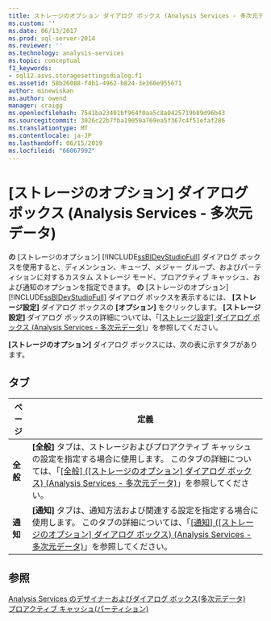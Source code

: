 ```yaml
---
title: ストレージのオプション ダイアログ ボックス (Analysis Services - 多次元データ) |Microsoft Docs
ms.custom: ''
ms.date: 06/13/2017
ms.prod: sql-server-2014
ms.reviewer: ''
ms.technology: analysis-services
ms.topic: conceptual
f1_keywords:
- sql12.asvs.storagesettingsdialog.f1
ms.assetid: 58b26088-f4b1-4962-b824-3e360e955671
author: minewiskan
ms.author: owend
manager: craigg
ms.openlocfilehash: 7541ba23401bf964f0aa5c8a0425719b89d96b43
ms.sourcegitcommit: 3026c22b7fba19059a769ea5f367c4f51efaf286
ms.translationtype: MT
ms.contentlocale: ja-JP
ms.lasthandoff: 06/15/2019
ms.locfileid: "66067992"
---
```

# <a name="storage-options-dialog-box-analysis-services---multidimensional-data"></a>[ストレージのオプション] ダイアログ ボックス (Analysis Services - 多次元データ)
  **の** [ストレージのオプション] [!INCLUDE[ssBIDevStudioFull](../includes/ssbidevstudiofull-md.md)] ダイアログ ボックスを使用すると、ディメンション、キューブ、メジャー グループ、およびパーティションに対するカスタム ストレージ モード、プロアクティブ キャッシュ、および通知のオプションを指定できます。 **の** [ストレージのオプション] [!INCLUDE[ssBIDevStudioFull](../includes/ssbidevstudiofull-md.md)] ダイアログ ボックスを表示するには、 **[ストレージ設定]** ダイアログ ボックスの **[オプション]** をクリックします。 **[ストレージ設定]** ダイアログ ボックスの詳細については、「[[ストレージ設定] ダイアログ ボックス (Analysis Services - 多次元データ)](storage-settings-dialog-box-analysis-services-multidimensional-data.md)」を参照してください。  
  
 **[ストレージのオプション]** ダイアログ ボックスには、次の表に示すタブがあります。  
  
## <a name="tabs"></a>タブ  
  
|ページ|定義|  
|----------|----------------|  
|**全般**|**[全般]** タブは、ストレージおよびプロアクティブ キャッシュの設定を指定する場合に使用します。 このタブの詳細については、「[[全般] ([ストレージのオプション] ダイアログ ボックス) (Analysis Services - 多次元データ)](general-storage-options-dialog-box-analysis-services-multidimensional-data.md)」を参照してください。|  
|**通知**|**[通知]** タブは、通知方法および関連する設定を指定する場合に使用します。 このタブの詳細については、「[[通知] ([ストレージのオプション] ダイアログ ボックス) (Analysis Services - 多次元データ)](notifications-storage-options-dialog-analysis-services-multidimensional-data.md)」を参照してください。|  
  
## <a name="see-also"></a>参照  
 [Analysis Services のデザイナーおよびダイアログ ボックス&#40;多次元データ&#41;](analysis-services-designers-and-dialog-boxes-multidimensional-data.md)   
 [プロアクティブ キャッシュ&#40;パーティション&#41;](multidimensional-models-olap-logical-cube-objects/partitions-proactive-caching.md)  
  
  
